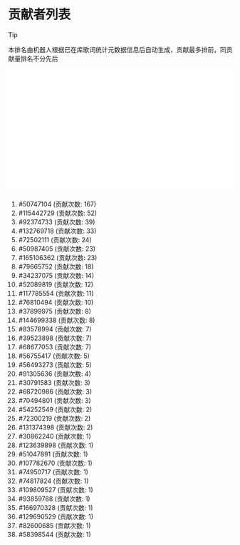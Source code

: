 # 贡献者列表

> [!TIP]
> 本排名由机器人根据已在库歌词统计元数据信息后自动生成，贡献最多排前，同贡献量排名不分先后

![贡献者头像画廊](./CONTRIBUTORS.svg)

1. #50747104 (贡献次数: 167)
2. #115442729 (贡献次数: 52)
3. #92374733 (贡献次数: 39)
4. #132769718 (贡献次数: 33)
5. #72502111 (贡献次数: 24)
6. #50987405 (贡献次数: 23)
7. #165106362 (贡献次数: 23)
8. #79665752 (贡献次数: 18)
9. #34237075 (贡献次数: 14)
10. #52089819 (贡献次数: 12)
11. #117785554 (贡献次数: 11)
12. #76810494 (贡献次数: 10)
13. #37899975 (贡献次数: 8)
14. #144699338 (贡献次数: 8)
15. #83578994 (贡献次数: 7)
16. #39523898 (贡献次数: 7)
17. #68677053 (贡献次数: 7)
18. #56755417 (贡献次数: 5)
19. #56493273 (贡献次数: 5)
20. #91305636 (贡献次数: 4)
21. #30791583 (贡献次数: 3)
22. #68720986 (贡献次数: 3)
23. #70494801 (贡献次数: 3)
24. #54252549 (贡献次数: 2)
25. #72300219 (贡献次数: 2)
26. #131374398 (贡献次数: 2)
27. #30862240 (贡献次数: 1)
28. #123639898 (贡献次数: 1)
29. #51047891 (贡献次数: 1)
30. #107782670 (贡献次数: 1)
31. #74950717 (贡献次数: 1)
32. #74817824 (贡献次数: 1)
33. #109809527 (贡献次数: 1)
34. #93859788 (贡献次数: 1)
35. #166970328 (贡献次数: 1)
36. #129690529 (贡献次数: 1)
37. #82600685 (贡献次数: 1)
38. #58398544 (贡献次数: 1)
